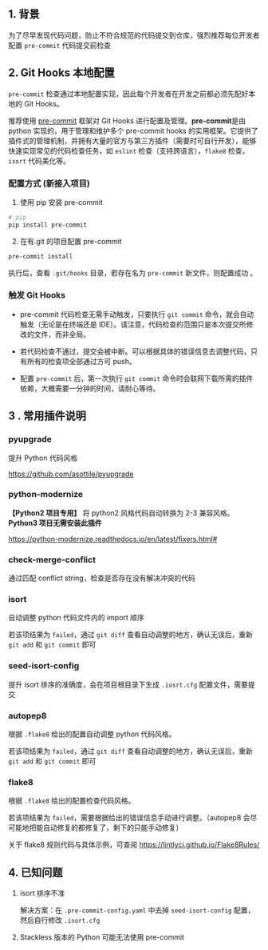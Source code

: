 ## 1. 背景

为了尽早发现代码问题，防止不符合规范的代码提交到仓库，强烈推荐每位开发者配置 `pre-commit` 代码提交前检查

## 2. Git Hooks 本地配置

`pre-commit` 检查通过本地配置实现，因此每个开发者在开发之前都必须先配好本地的 Git Hooks。

推荐使用 [pre-commit](https://pre-commit.com/) 框架对 Git Hooks 进行配置及管理。**pre-commit**是由 python 实现的，用于管理和维护多个 pre-commit hooks 的实用框架。它提供了插件式的管理机制，并拥有大量的官方与第三方插件（需要时可自行开发），能够快速实现常见的代码检查任务，如 `eslint` 检查（支持跨语言），`flake8` 检查，`isort` 代码美化等。

### 配置方式 (新接入项目)

1. 使用 pip 安装 pre-commit

```bash
# pip
pip install pre-commit
```

2. 在有.git 的项目配置 pre-commit

```bash
pre-commit install
```

执行后，查看 `.git/hooks` 目录，若存在名为 `pre-commit` 新文件，则配置成功 。

### 触发 Git Hooks

- pre-commit 代码检查无需手动触发，只要执行 `git commit` 命令，就会自动触发（无论是在终端还是 IDE）。请注意，代码检查的范围只是本次提交所修改的文件，而非全局。

- 若代码检查不通过，提交会被中断。可以根据具体的错误信息去调整代码，只有所有的检查项全部通过方可 push。

- 配置 `pre-commit` 后，第一次执行 `git commit` 命令时会联网下载所需的插件依赖，大概需要一分钟的时间，请耐心等待。

## 3 . 常用插件说明

### pyupgrade

提升 Python 代码风格

https://github.com/asottile/pyupgrade

### python-modernize

**【Python2 项目专用】** 将 python2 风格代码自动转换为 2-3 兼容风格。 **Python3 项目无需安装此插件**

https://python-modernize.readthedocs.io/en/latest/fixers.html#

### check-merge-conflict

通过匹配 conflict string，检查是否存在没有解决冲突的代码

### isort

自动调整 python 代码文件内的 import 顺序

若该项结果为 `failed`，通过 `git diff` 查看自动调整的地方，确认无误后，重新 `git add` 和 `git commit` 即可

### seed-isort-config

提升 isort 排序的准确度，会在项目根目录下生成 `.iosrt.cfg` 配置文件，需要提交

### autopep8

根据 `.flake8` 给出的配置自动调整 python 代码风格。

若该项结果为 `failed`，通过 `git diff` 查看自动调整的地方，确认无误后，重新 `git add` 和 `git commit` 即可

### flake8

根据 `.flake8` 给出的配置检查代码风格。

若该项结果为 `failed`，需要根据给出的错误信息手动进行调整。（autopep8 会尽可能地把能自动修复的都修复了，剩下的只能手动修复）

关于 flake8 规则代码与具体示例，可查阅 https://lintlyci.github.io/Flake8Rules/

## 4. 已知问题

1. isort 排序不准

    解决方案：在 `.pre-commit-config.yaml` 中去掉 `seed-isort-config` 配置，然后自行修改 `.isort.cfg`

2. Stackless 版本的 Python 可能无法使用 pre-commit
